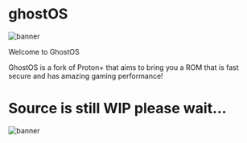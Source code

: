 # ghostOS

![banner](https://i.imgur.com/WAnCTr9.png)

Welcome to GhostOS 

GhostOS is a fork of Proton+ that aims to bring you a ROM that is fast secure and has amazing gaming performance!

# Source is still WIP please wait...
![banner](https://i.imgur.com/mvxijII.png)
